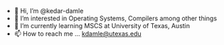 - 👋 Hi, I’m @kedar-damle
- 👀 I’m interested in Operating Systems, Compilers among other things
- 🌱 I’m currently learning MSCS at University of Texas, Austin
- 📫 How to reach me ... kdamle@utexas.edu

<!---
kedar-damle/kedar-damle is a ✨ special ✨ repository because its `README.md` (this file) appears on your GitHub profile.
You can click the Preview link to take a look at your changes.
--->
